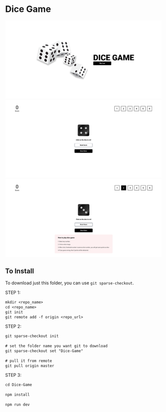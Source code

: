 # Dice Game

<img src="../Screenshots/diceHome.png" alt="Dice Game Home Page"/>
<img src="../Screenshots/dicePlay.png" alt="Dice Game Play Page"/>
<img src="../Screenshots/diceEx.png" alt="Dice Game Example Page"/>

## To Install
To download just this folder, you can use `git sparse-checkout`.

STEP 1:

```shell
mkdir <repo_name>
cd <repo_name>
git init
git remote add -f origin <repo_url>
```

STEP 2:
```shell
git sparse-checkout init

# set the folder name you want git to download
git sparse-checkout set "Dice-Game"

# pull it from remote
git pull origin master
```

STEP 3:

```shell
cd Dice-Game

npm install

npm run dev
```
